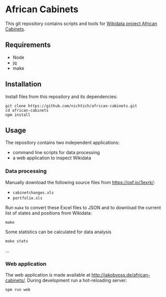 # African Cabinets

This git repository contains scripts and tools for [Wikidata project African Cabinets](https://www.wikidata.org/wiki/Wikidata:WikiProject_Africa/Cabinets).

## Requirements

* Node
* jq
* make

## Installation

Install files from this repository and its dependencies:

~~~
git clone https://github.com/nichtich/african-cabinets.git
cd african-cabinets
npm install
~~~

## Usage

The repository contains two independent applications:

* command line scripts for data processing
* a web application to inspect Wikidata

### Data processing

Manually download the following source files from <https://osf.io/3exrk/>:

* `cabinetchanges.xls`
* `portfolio.xls`

Run `make` to convert these Excel files to JSON and to download the current list of states and positions from Wikidata:

    make

Some statistics can be calculated for data analysis

    make stats

...

### Web application

The web application is made available at <http://jakobvoss.de/african-cabinets/>. During development run a hot-reloading server:

    npm run web

